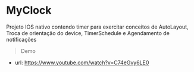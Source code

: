 # MyClock
Projeto IOS nativo contendo timer para exercitar conceitos de AutoLayout, Troca de orientação do device, TimerSchedule e Agendamento de notificações

> Demo
* url:
https://www.youtube.com/watch?v=C74eGvy6LE0


